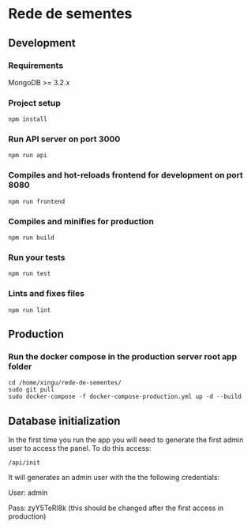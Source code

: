 # Rede de sementes

## Development

### Requirements

MongoDB >= 3.2.x

### Project setup
```
npm install
```
### Run API server on port 3000
```
npm run api
```
### Compiles and hot-reloads frontend for development on port 8080
```
npm run frontend
```

### Compiles and minifies for production
```
npm run build
```

### Run your tests
```
npm run test
```

### Lints and fixes files
```
npm run lint
```

## Production

### Run the docker compose in the production server root app folder
```
cd /home/xingu/rede-de-sementes/
sudo git pull
sudo docker-compose -f docker-compose-production.yml up -d --build
```

## Database initialization

In the first time you run the app you will need to generate the first admin user to access the panel. To do this access:

```
/api/init
```

It will generates an admin user with the the following credentials:

User: admin

Pass: zyY5TeRl8k (this should be changed after the first access in production)

